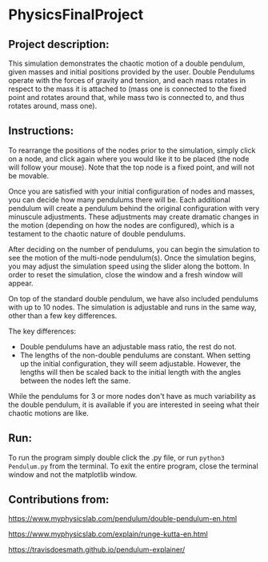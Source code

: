 # PhysicsFinalProject

## Project description:

This simulation demonstrates the chaotic motion of a double pendulum, given masses and initial positions provided by the user. Double Pendulums operate with the forces of gravity and tension, and each mass rotates in respect to the mass it is attached to (mass one is connected to the fixed point and rotates around that, while mass two is connected to, and thus rotates around, mass one).


## Instructions:

To rearrange the positions of the nodes prior to the simulation, simply click on a node, and click again where you would like it to be placed (the node will follow your mouse). Note that the top node is a fixed point, and will not be movable.

Once you are satisfied with your initial configuration of nodes and masses, you can decide how many pendulums there will be. Each additional pendulum will create a pendulum behind the original configuration with very minuscule adjustments. These adjustments may create dramatic changes in the motion (depending on how the nodes are configured), which is a testament to the chaotic nature of double pendulums. 

After deciding on the number of pendulums, you can begin the simulation to see the motion of the multi-node pendulum(s). Once the simulation begins, you may adjust the simulation speed using the slider along the bottom. In order to reset the simulation, close the window and a fresh window will appear.

On top of the standard double pendulum, we have also included pendulums with up to 10 nodes. The simulation is adjustable and runs in the same way, other than a few key differences.

The key differences:
- Double pendulums have an adjustable mass ratio, the rest do not.
- The lengths of the non-double pendulums are constant. When setting up the initial configuration, they will seem adjustable. However, the lengths will then be scaled back to the initial length with the angles between the nodes left the same. 

While the pendulums for 3 or more nodes don't have as much variability as the double pendulum, it is available if you are interested in seeing what their chaotic motions are like.

## Run:

To run the program simply double click the .py file, or run `python3 Pendulum.py` from the terminal. To exit the entire program, close the terminal window and not the matplotlib window.

## Contributions from:
https://www.myphysicslab.com/pendulum/double-pendulum-en.html

https://www.myphysicslab.com/explain/runge-kutta-en.html

https://travisdoesmath.github.io/pendulum-explainer/